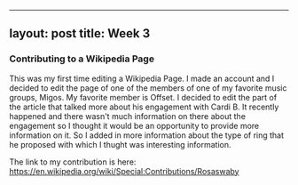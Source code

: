 
---
layout: post
title: Week 3
---

### Contributing to a Wikipedia Page
This was my first time editing a Wikipedia Page. I made an account and I decided to edit the page of one of the members of one of my favorite music groups, Migos. My favorite member is Offset. I decided to edit the part of the article that talked more about his engagement with Cardi B. It recently happened and there wasn't much information on there about the engagement so I thought it would be an opportunity to provide more information on it. So I added in more information about the type of ring that he proposed with which I thught was interesting information. 

The link to my contribution is here: https://en.wikipedia.org/wiki/Special:Contributions/Rosaswaby

